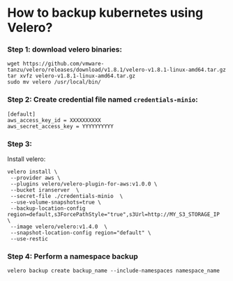 # How to backup kubernetes using Velero?  

### Step 1: download velero binaries:
```commandline
wget https://github.com/vmware-tanzu/velero/releases/download/v1.8.1/velero-v1.8.1-linux-amd64.tar.gz
tar xvfz velero-v1.8.1-linux-amd64.tar.gz
sudo mv velero /usr/local/bin/
```
### Step 2: Create credential file named `credentials-minio`:
```commandline
[default]
aws_access_key_id = XXXXXXXXXX
aws_secret_access_key = YYYYYYYYYY
```
### Step 3:
Install velero:
```commandline
velero install \
 --provider aws \
 --plugins velero/velero-plugin-for-aws:v1.0.0 \
 --bucket iranserver  \
 --secret-file ./credentials-minio  \
 --use-volume-snapshots=true \
 --backup-location-config region=default,s3ForcePathStyle="true",s3Url=http://MY_S3_STORAGE_IP  \
 --image velero/velero:v1.4.0  \
 --snapshot-location-config region="default" \
 --use-restic
```
### Step 4: Perform a namespace backup
```
velero backup create backup_name --include-namespaces namespace_name
```

